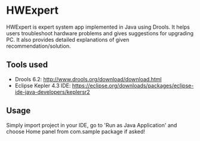 # HWExpert

HWExpert is expert system app implemented in Java using Drools. It helps users troubleshoot hardware problems and gives suggestions for upgrading PC. It also provides detailed explanations of given recommendation/solution.

## Tools used

* Drools 6.2: http://www.drools.org/download/download.html
* Eclipse Kepler 4.3 IDE: https://eclipse.org/downloads/packages/eclipse-ide-java-developers/keplersr2

## Usage

Simply import project in your IDE, go to 'Run as Java Application' and choose Home panel from com.sample package if asked!

